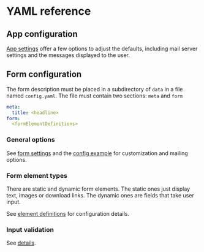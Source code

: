 # YAML reference

## App configuration

[App settings](app.md) offer a few options to adjust the defaults, including mail server settings and the messages displayed to the user.

## Form configuration

The form description must be placed in a subdirectory of `data` in a file named `config.yaml`. The file must contain two sections: `meta` and `form`

```yaml
meta:
  title: <headline>
form:
  <formElementDefinitions>
```

### General options

See [form settings](meta.md) and the [config example](../data/EXAMPLE/config.yaml) for customization and mailing options.

### Form element types

There are static and dynamic form elements. The static ones just display text, images or download links. The dynamic ones are fields that take user input.

See [element definitions](formelements.md) for configuration details.

### Input validation

See [details](validation.md).

